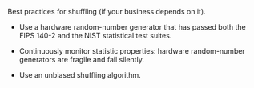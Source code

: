 Best practices for shuffling (if your business depends on it).

* Use a hardware random-number generator that has passed both
    the FIPS 140-2 and the NIST statistical test suites.
    
* Continuously monitor statistic properties: 
  hardware random-number generators are fragile and fail silently.

* Use an unbiased shuffling algorithm.